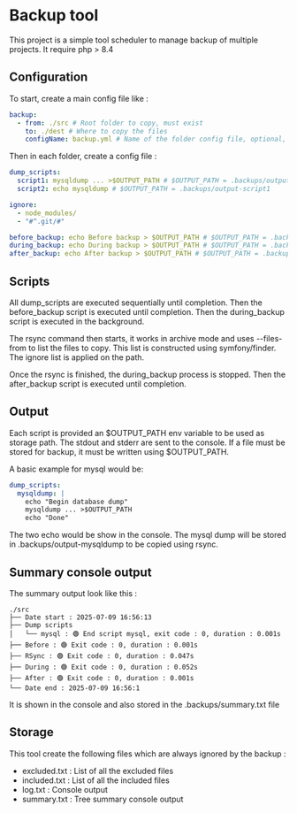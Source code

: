 # Backup tool

This project is a simple tool scheduler to manage backup of multiple projects.
It require php > 8.4

## Configuration

To start, create a main config file like :
```yaml
backup:
  - from: ./src # Root folder to copy, must exist
    to: ./dest # Where to copy the files
    configName: backup.yml # Name of the folder config file, optional, backup.yml by default
```

Then in each folder, create a config file :
```yaml
dump_scripts:
  script1: mysqldump ... >$OUTPUT_PATH # $OUTPUT_PATH = .backups/output-script1
  script2: echo mysqldump # $OUTPUT_PATH = .backups/output-script1

ignore:
  - node_modules/
  - "#^.git/#"

before_backup: echo Before backup > $OUTPUT_PATH # $OUTPUT_PATH = .backups/before-backup-script
during_backup: echo During backup > $OUTPUT_PATH # $OUTPUT_PATH = .backups/during-backup-script
after_backup: echo After backup > $OUTPUT_PATH # $OUTPUT_PATH = .backups/after-backup-script
```

## Scripts

All dump_scripts are executed sequentially until completion.
Then the before_backup script is executed until completion.
Then the during_backup script is executed in the background.

The rsync command then starts, it works in archive mode and uses --files-from to list the files to copy.
This list is constructed using symfony/finder. The ignore list is applied on the path.

Once the rsync is finished, the during_backup process is stopped.
Then the after_backup script is executed until completion.

## Output

Each script is provided an $OUTPUT_PATH env variable to be used as storage path.
The stdout and stderr are sent to the console. If a file must be stored for backup, it must be written using $OUTPUT_PATH.

A basic example for mysql would be:
```yaml
dump_scripts:
  mysqldump: |
    echo "Begin database dump"
    mysqldump ... >$OUTPUT_PATH
    echo "Done"
```

The two echo would be show in the console. The mysql dump will be stored in .backups/output-mysqldump to be copied using rsync.

## Summary console output

The summary output look like this :
```
./src
├── Date start : 2025-07-09 16:56:13
├── Dump scripts
│   └── mysql : 🟢 End script mysql, exit code : 0, duration : 0.001s
├── Before : 🟢 Exit code : 0, duration : 0.001s
├── RSync : 🟢 Exit code : 0, duration : 0.047s
├── During : 🟢 Exit code : 0, duration : 0.052s
├── After : 🟢 Exit code : 0, duration : 0.001s
└── Date end : 2025-07-09 16:56:1
```

It is shown in the console and also stored in the .backups/summary.txt file

## Storage

This tool create the following files which are always ignored by the backup :
- excluded.txt : List of all the excluded files
- included.txt : List of all the included files
- log.txt : Console output
- summary.txt : Tree summary console output
